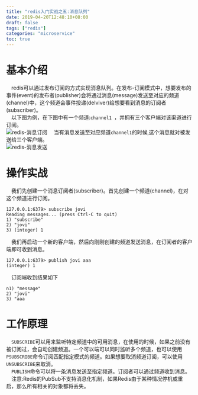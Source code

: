 ```yaml
---
title: "redis入门实战之五:消息队列"
date: 2019-04-20T12:48:10+08:00
draft: false
tags: ["redis"]
categories: "microservice"
toc: true
---
```

# 基本介绍
&emsp;redis可以通过发布订阅的方式实现消息队列。在发布-订阅模式中，想要发布的事件(event)的发布者(publisher)会将通过消息(message)发送至对应的频道(channel)中，这个频道会事件投递(delviver)给想要看到消息的订阅者(subscriber)。   
&emsp;以下图为例，在下图中有一个频道:`channel1 `，并拥有三个客户端对该渠道进行订阅。  
![redis-消息订阅](../images/redis/消息订阅.svg)
&emsp;当有消息发送至对应频道`channel1`的时候,这个消息就对被发送给三个客户端。  
![redis-消息发送](../images/redis/消息发送.svg)

# 操作实战
&emsp;我们先创建一个消息订阅者(subscriber)。首先创建一个频道(channel)，在对这个频道进行订阅。
```shell
127.0.0.1:6379> subscribe jovi
Reading messages... (press Ctrl-C to quit)
1) "subscribe"
2) "jovi"
3) (integer) 1
```

&emsp;我们再启动一个新的客户端，然后向刚刚创建的频道发送消息，在订阅者的客户端即可收到消息。
```shell
127.0.0.1:6379> publish jovi aaa
(integer) 1
```

&emsp;订阅端收到结果如下
```shell
n1) "message"
2) "jovi"
3) "aaa
```

# 工作原理
&emsp;`SUBSCRIBE`可以用来监听特定频道中的可用消息，在使用的时候，如果之前没有被订阅过，会自动创建频道。一个可以端可以同时监听多个频道，也可以使用`PSUBSCRIBE`命令订阅匹配指定模式的频道。如果想要取消频道订阅，可以使用`UNSUBSCRIBE`来取消。  
&emsp;`PUBLISH`命令可以将一条消息发送至指定频道。订阅者可以通过频道收到消息。  
&emsp;注意:Redis的PubSub不支持消息化机制，如果Redis由于某种情况停机或重启，那么所有相关的对象都将丢失。  